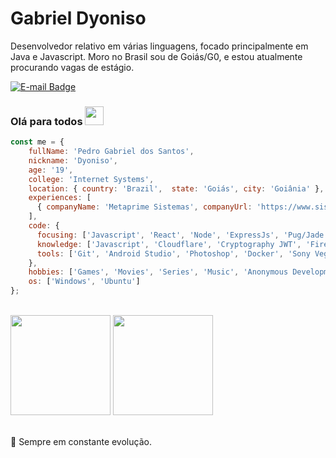 # Gabriel Dyoniso

Desenvolvedor relativo em várias linguagens, focado principalmente em Java e Javascript. Moro no Brasil sou de Goiás/G0, e estou atualmente procurando vagas de estágio.

[![E-mail Badge](https://img.shields.io/badge/-E--mail-c14438?style=flat-square&logo=Gmail&logoColor=white&link=mailto:7Retro.community@protonmail.com)](mailt:7Retro.community@protonmail.com)

### Olá para todos <img src="https://raw.githubusercontent.com/MartinHeinz/MartinHeinz/master/wave.gif" width="30px">

```js
const me = {
    fullName: 'Pedro Gabriel dos Santos',
    nickname: 'Dyoniso',
    age: '19',
    college: 'Internet Systems',
    location: { country: 'Brazil',  state: 'Goiás', city: 'Goiânia' },
    experiences: [
      { companyName: 'Metaprime Sistemas', companyUrl: 'https://www.sistemaeorbis.com.br/', role: 'Android Developer' },
    ],
    code: {
      focusing: ['Javascript', 'React', 'Node', 'ExpressJs', 'Pug/Jade', 'Postgresql', 'MySql', 'Design Patterns'],
      knowledge: ['Javascript', 'Cloudflare', 'Cryptography JWT', 'Firebase', 'HTML', 'CSS', 'Bootstrap', 'jQuery', 'PHP', 'Apache', 'Ngnix'],
      tools: ['Git', 'Android Studio', 'Photoshop', 'Docker', 'Sony Vegas', 'Filmora']
    },
    hobbies: ['Games', 'Movies', 'Series', 'Music', 'Anonymous Development', 'Cryptocurrencies'],
    os: ['Windows', 'Ubuntu']
};
```

<br/>

<div>
	<img height="160em" src="https://github-readme-stats.vercel.app/api?username=Dyoniso&show_icons=true&theme=radical&hide=issues"/>
	<img height="160em" src="https://github-readme-stats.vercel.app/api/top-langs/?username=Dyoniso&layout=compact&theme=radical"/>
</div>

<br/>

🎯 Sempre em constante evolução.

